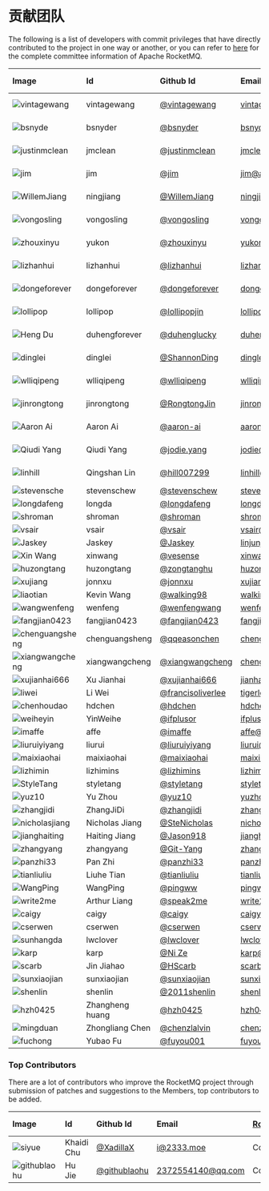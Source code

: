 # 贡献团队

The following is a list of developers with commit privileges that have directly contributed to the project in one way or another, or you can refer to [here](https://projects.apache.org/committee.html?rocketmq) for the complete committee information of Apache RocketMQ.

|Image| Id| Github Id | Email |[Roles](https://www.apache.org/foundation/how-it-works.html#roles)| Time Zone|
|:---|:---|:---|:---|:---|:---|
|![vintagewang](/about/vintagewang.jpeg)|vintagewang|[@vintagewang](https://github.com/vintagewang)|vintagewang@apache.org |PMC Chair| +8|
|![bsnyde](/about/bsnyder.jpeg)|bsnyder| [@bsnyder](https://github.com/bsnyder)|bsnyder@apache.org |PMC Member| -7 |
|![justinmclean](/about/justinmclean.jpeg)|jmclean| [@justinmclean](https://github.com/justinmclean)|jmclean@apache.org |PMC Member| +11 |
|![jim](/about/jim.jpg)|jim| [@jim](https://github.com/jimjag)|jim@apache.org |PMC Member| -7 |
|![WillemJiang](/about/WillemJiang.jpeg)|ningjiang| [@WillemJiang](https://github.com/WillemJiang)|ningjiang@apache.org |PMC Member| +8 |
|![vongosling](/about/vongosling.jpeg)|vongosling|[@vongosling](https://github.com/vongosling)|vongosling@apache.org |PMC Member| +8 |
|![zhouxinyu](/about/zhouxinyu.png)|yukon|[@zhouxinyu](https://github.com/zhouxinyu)|yukon@apache.org |PMC Member| +8 |
|![lizhanhui](/about/lizhanhui.jpg)|lizhanhui|[@lizhanhui](https://github.com/lizhanhui)|lizhanhui@apache.org |PMC Member| +8 |
|![dongeforever](/about/dongeforever.jpeg)|dongeforever|[@dongeforever](https://github.com/dongeforever)|dongeforever@apache.org |PMC Member| +8 |
|![lollipop](/about/lollipop.jpeg)|lollipop|[@lollipopjin](https://github.com/lollipopjin)|lollipop@apache.org |PMC Member| +8 |
|![Heng Du](/about/duhengforever.jpeg)|duhengforever|[@duhenglucky](https://github.com/duhenglucky)|duhengforever@apache.org |PMC Member| +8 |
|![dinglei](/about/dinglei.jpg)|dinglei|[@ShannonDing](https://github.com/ShannonDing)|dinglei@apache.org |PMC Member| +8 |
|![wlliqipeng](/about/liqipeng.jpeg)|wlliqipeng|[@wlliqipeng](https://github.com/wlliqipeng)|wlliqipeng@apache.org |PMC Member| +8 |
|![jinrongtong](/about/jinrongtong.jpg)|jinrongtong| [@RongtongJin](https://github.com/RongtongJin)|jinrongtong@apache.org|PMC Member| +8 |
|![Aaron Ai](/about/aaronai.png)|Aaron Ai| [@aaron-ai](https://github.com/aaron-ai)|aaronai@apache.org|PMC Member| +8 |
|![Qiudi Yang](/about/manhong.png)|Qiudi Yang| [@jodie.yang](https://github.com/YangJodie)|jodie@apache.org|PMC Member| +8 |
|![linhill](/about/linqingshan.png)| Qingshan Lin| [@hill007299](https://github.com/hill007299)|linhill@apache.org|PMC Member| +8 |
|![stevensche](/about/stevenschew.png)|stevenschew|[@stevenschew](https://github.com/stevenschew)|stevenschew@apache.org |Committer| +8 |
|![longdafeng](/about/longdafeng.jpeg)|longda|[@longdafeng](https://github.com/longdafeng)|longda@apache.org |Committer| +8 |
|![shroman](/about/rshtykh.png)|shroman|[@shroman](https://github.com/shroman)|shroman@apache.org |Committer| +9 |
|![vsair](/about/vsair.png)|vsair|[@vsair](https://github.com/vsair)|vsair@apache.org |Committer| +8 |
|![Jaskey](/about/Jaskey.jpeg)|Jaskey|[@Jaskey](https://github.com/jaskey)|linjunjie@apache.org |Committer| +8 |
|![Xin Wang](/about/XinWang.jpeg)|xinwang|[@vesense](https://github.com/vesense)|xinwang@apache.org |Committer| +8 |
|![huzongtang](/about/huzongtang.jpeg)|huzongtang|[@zongtanghu](https://github.com/zongtanghu)|huzongtang@apache.org |Committer| +8 |
|![xujiang](/about/xujiang.jpg)|jonnxu| [@jonnxu](https://github.com/jonnxu)|xujiang@apache.org|Committer| +8 |
|![liaotian](/about/liaotian.jpeg)|Kevin Wang| [@walking98](https://github.com/walking98)|walking98@apache.org|Committer| +8 |
|![wangwenfeng](/about/wangwenfeng.jpeg)|wenfeng| [@wenfengwang](https://github.com/wenfengwang)|wenfeng@apache.org|Committer| +8 |
|![fangjian0423](/about/fangjian.jpeg)|fangjian0423| [@fangjian0423](https://github.com/fangjian0423)|fangjian0423@apache.org|Committer| +8 |
|![chenguangsheng](/about/chenguangsheng.jpg)|chenguangsheng| [@qqeasonchen](https://github.com/qqeasonchen)|chenguangsheng@apache.org|Committer| +8 |
|![xiangwangcheng](/about/chengxiangwang.jpeg)|xiangwangcheng| [@xiangwangcheng](https://github.com/xiangwangcheng)|chengxiangwang@apache.org|Committer| +8 |
|![xujianhai666](/about/xujianhai.jpeg)|Xu Jianhai| [@xujianhai666](https://github.com/xujianhai666)|jianhaixu@apache.org|Committer| +8 |
|![liwei](/about/liwei.jpeg)|Li Wei| [@francisoliverlee](https://github.com/francisoliverlee)|tigerlee@apache.org|Committer| +8 |
|![chenhoudao](/about/chenhoudao.jpeg)|hdchen| [@hdchen](https://github.com/hdchen)|hdchen@apache.org|Committer| +8 |
|![weiheyin](/about/yinweihe.jpeg)|YinWeihe| [@ifplusor](https://github.com/ifplusor)|ifplusor@apache.org|Committer| +8 |
|![imaffe](/about/affe.jpeg)|affe| [@imaffe](https://github.com/imaffe)|affe@apache.org|Committer| +8 |
|![liuruiyiyang](/about/liurui.jpeg)|liurui| [@liuruiyiyang](https://github.com/liuruiyiyang)|liurui@apache.org|Committer| +8 |
|![maixiaohai](/about/zhangxu.png)|maixiaohai|[@maixiaohai](https://github.com/maixiaohai)|maixiaohai@apache.org|Committer| +8 |
|![lizhimin](/about/lizhimin.jpg)|lizhimins| [@lizhimins](https://github.com/lizhimins)|lizhimin@apache.org|Committer| +8 |
|![StyleTang](/about/styletang.jpeg)|styletang| [@styletang](https://github.com/styletang)|styletang@apache.org|Committer| +8 |
|![yuz10](/about/yuz10.jpeg)|Yu Zhou| [@yuz10](https://github.com/yuz10)|yuzhou@apache.org|Committer| +8 |
|![zhangjidi](/about/zhangjidi.jpeg)|ZhangJiDi| [@zhangjidi](https://github.com/zhangjidi2016)|zhangjidi@apache.org|Committer| +8 |
|![nicholasjiang](/about/nicholasjiang.jpg)|Nicholas Jiang| [@SteNicholas](https://github.com/SteNicholas)|nicholasjiang@apache.org|Committer| +8 |
|![jianghaiting](/about/jianghaiting.jpeg)|Haiting Jiang| [@Jason918](https://github.com/Jason918)|jianghaiting@apache.org|Committer| +8 |
|![zhangyang](/about/zhangyang.jpg)|zhangyang| [@Git-Yang](https://github.com/Git-Yang)|zhangyang@apache.org|Committer| +8 |
|![panzhi33](/about/panzhi.jpg)|Pan Zhi| [@panzhi33](https://github.com/panzhi33)|panzhi33@apache.org|Committer| +8 |
|![tianliuliu](/about/tianliuhe.png)|Liuhe Tian| [@tianliuliu](https://github.com/tianliuliu)|tianliuliu@apache.org|Committer| +8 |
|![WangPing](/about/pingww.jpg)|WangPing| [@pingww](https://github.com/pingww)|pingww@apache.org|Committer| +8 |
|![write2me](/about/write2me.jpeg)|Arthur Liang| [@speak2me](https://github.com/speak2me)|write2me@apache.org|Committer| +8 |
|![caigy](/about/caigy.jpg)|caigy| [@caigy](https://github.com/caigy)|caigy@apache.org|Committer| +8 |
|![cserwen](/about/cserwen.jpeg)|cserwen| [@cserwen](https://github.com/cserwen)|cserwen@apache.org|Committer| +8 |
|![sunhangda](/about/sunhangda.jpg)|lwclover| [@lwclover](https://github.com/lwclover)|lwclover@apache.org|Committer| +8 |
|![karp](/about/karp.jpg)|karp| [@Ni Ze](https://github.com/ni-ze)|karp@apache.org|Committer| +8 |
|![scarb](/about/scarb.jpg)|Jin Jiahao| [@HScarb](https://github.com/HScarb)|scarb@apache.org|Committer| +8 |
|![sunxiaojian](/about/sunxiaojian.jpg)|sunxiaojian| [@sunxiaojian](https://github.com/sunxiaojian)|sunxiaojian@apache.org|Committer| +8 |
|![shenlin](/about/shenlin.jpg)|shenlin| [@2011shenlin](https://github.com/2011shenlin)|shenlin@apache.org|Committer| +8 |
|![hzh0425](/about/hzh0425.jpg)|Zhangheng huang| [@hzh0425](https://github.com/hzh0425) |hzh0425@apache.org|Committer| +8 |
|![mingduan](/about/mingduan.png)|Zhongliang Chen| [@chenzlalvin](https://github.com/chenzlalvin) |chenzlalvin@apache.org|Committer| +8 |
|![fuchong](/about/fuchong.png)|Yubao Fu| [@fuyou001](https://github.com/fuyou001) |fuyou@apache.org|Committer| +8 |

### Top Contributors

There are a lot of contributors who improve the RocketMQ project through submission of patches and suggestions to the Members, top contributors to be added.

|Image| Id| Github Id | Email |[Roles](https://www.apache.org/foundation/how-it-works.html#roles)| Time Zone|
|:---|:---|:---|:---|:---|:---|
|![siyue](/about/siyue.jpeg)|Khaidi Chu| [@XadillaX](https://github.com/XadillaX)|i@2333.moe|Contributor| +8 |
|![githublaohu](/about/hujie.png)|Hu Jie| [@githublaohu](https://github.com/githublaohu)|2372554140@qq.com|Contributor| +8 |
